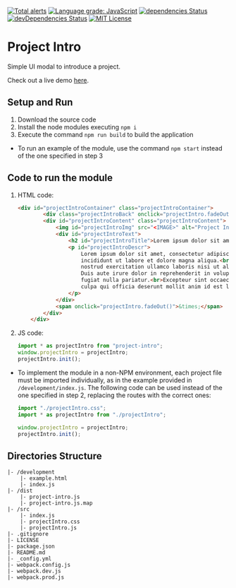 [![Total alerts](https://img.shields.io/lgtm/alerts/g/Chema22R/project-intro.svg?logo=lgtm&logoWidth=18)](https://lgtm.com/projects/g/Chema22R/project-intro/alerts/)
[![Language grade: JavaScript](https://img.shields.io/lgtm/grade/javascript/g/Chema22R/project-intro.svg?logo=lgtm&logoWidth=18)](https://lgtm.com/projects/g/Chema22R/project-intro/context:javascript)
[![dependencies Status](https://david-dm.org/chema22r/project-intro/status.svg)](https://david-dm.org/chema22r/project-intro)
[![devDependencies Status](https://david-dm.org/chema22r/project-intro/dev-status.svg)](https://david-dm.org/chema22r/project-intro?type=dev)
[![MIT License](https://camo.githubusercontent.com/d59450139b6d354f15a2252a47b457bb2cc43828/68747470733a2f2f696d672e736869656c64732e696f2f6e706d2f6c2f7365727665726c6573732e737667)](LICENSE)

# Project Intro
Simple UI modal to introduce a project.

Check out a live demo [here](https://printersdiscovery.chema22r.com/).

## Setup and Run
1. Download the source code
2. Install the node modules executing `npm i`
3. Execute the command `npm run build` to build the application

* To run an example of the module, use the command `npm start` instead of the one specified in step 3

## Code to run the module
1. HTML code:
    ```html
    <div id="projectIntroContainer" class="projectIntroContainer">
            <div class="projectIntroBack" onclick="projectIntro.fadeOut()"></div>
            <div id="projectIntroContent" class="projectIntroContent">
                <img id="projectIntroImg" src="<IMAGE>" alt="Project Introduction Image">
                <div id="projectIntroText">
                    <h2 id="projectIntroTitle">Lorem ipsum dolor sit amet</h2>
                    <p id="projectIntroDescr">
                        Lorem ipsum dolor sit amet, consectetur adipiscing elit, sed do eiusmod tempor
                        incididunt ut labore et dolore magna aliqua.<br>Ut enim ad minim veniam, quis
                        nostrud exercitation ullamco laboris nisi ut aliquip ex ea commodo consequat.<br>
                        Duis aute irure dolor in reprehenderit in voluptate velit esse cillum dolore eu
                        fugiat nulla pariatur.<br>Excepteur sint occaecat cupidatat non proident, sunt in
                        culpa qui officia deserunt mollit anim id est laborum.
                    </p>
                </div>
                <span onclick="projectIntro.fadeOut()">&times;</span>
            </div>
        </div>
    ```
2. JS code:
    ```js
    import * as projectIntro from "project-intro";
    window.projectIntro = projectIntro;
    projectIntro.init();
    ```

* To implement the module in a non-NPM environment, each project file must be imported individually, as in the example provided in `/development/index.js`. The following code can be used instead of the one specified in step 2, replacing the routes with the correct ones:
    ```js
    import "./projectIntro.css";
    import * as projectIntro from "./projectIntro";

    window.projectIntro = projectIntro;
    projectIntro.init();
    ```

## Directories Structure
```
|- /development
    |- example.html
    |- index.js
|- /dist
    |- project-intro.js
    |- project-intro.js.map
|- /src
    |- index.js
    |- projectIntro.css
    |- projectIntro.js
|- .gitignore
|- LICENSE
|- package.json
|- README.md
|- _config.yml
|- webpack.config.js
|- webpack.dev.js
|- webpack.prod.js
```